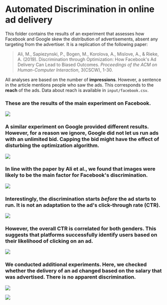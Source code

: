 # Automated Discrimination in online ad delivery

This folder contains the results of an experiment that assesses how Facebook and Google skew the distribution of advertisements, absent any targeting from the advertiser. It is a replication of the following paper:

> Ali, M., Sapiezynski, P., Bogen, M., Korolova, A., Mislove, A., & Rieke, A. (2019). Discrimination through Optimization: How Facebook's Ad Delivery Can Lead to Biased Outcomes. _Proceedings of the ACM on Human-Computer Interaction_, 3(CSCW), 1-30.

All analyses are based on the number of **impressions**. However, a sentence in the article mentions people who saw the ads. This corresponds to the **reach** of the ads. Data about reach is available in `input/facebook.csv`.

### These are the results of the main experiment on Facebook.

![](https://github.com/algorithmwatch/automated-discrimination/blob/main/output/img/zmyqK-when-deciding-who-to-show-an-ad-to-facebook-relies-on-gross-stereotypes.png?raw=true)

### A similar experiment on Google provided different results. However, for a reason we ignore, Google did not let us run ads with an unlimited bid. Capping the bid might have the effect of disturbing the optimization algorithm.

![](https://github.com/algorithmwatch/automated-discrimination/blob/main/output/img/92d1m-google-seems-to-discriminate-much-less.png?raw=true)

### In line with the paper by Ali et al., we found that images were likely to be the main factor for Facebook's discrimination.

![](https://github.com/algorithmwatch/automated-discrimination/blob/main/output/img/FkoAh-facebook-uses-the-image-of-the-ad-to-discriminate.png?raw=true)


### Interestingly, the discrimination starts _before_ the ad starts to run. It is not an adaptation to the ad's click-through rate (CTR).

![](https://github.com/algorithmwatch/automated-discrimination/blob/main/output/img/Mc3UY-facebook-does-not-optimize-based-on-an-ad-s-ctr.png?raw=true)


### However, the overall CTR is correlated for both genders. This suggests that platforms successfully identify users based on their likelihood of clicking on an ad.

![](https://github.com/algorithmwatch/automated-discrimination/blob/main/output/img/05Na4-ctr-between-gender-mostly-correlate-on-facebook.png?raw=true)

### We conducted additional experiments. Here, we checked whether the delivery of an ad changed based on the salary that was advertised. There is no apparent discrimination.

![](https://github.com/algorithmwatch/automated-discrimination/blob/main/output/img/QOdFS-no-discrimination-based-on-salary.png?raw=true)

![](https://github.com/algorithmwatch/automated-discrimination/blob/main/output/img/DDeUp-no-discrimination-based-on-salary-age-.png?raw=true)
